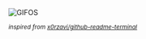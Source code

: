 <div align="justify">
<picture>
    <source media="(prefers-color-scheme: dark)" srcset="https://i.ibb.co/R47GmRcZ/output-gif.gif">
    <source media="(prefers-color-scheme: light)" srcset="https://i.ibb.co/R47GmRcZ/output-gif.gif">
    <img alt="GIFOS" src="https://i.ibb.co/R47GmRcZ/output-gif.gif">
</picture>

<sub><i>inspired from [x0rzavi/github-readme-terminal](https://github.com/x0rzavi/github-readme-terminal)</i></sub>

</div>

<!-- Image deletion URL: https://ibb.co/Vp30ZfTr/259c8316e74293d165f2b81cf4bdf400 -->